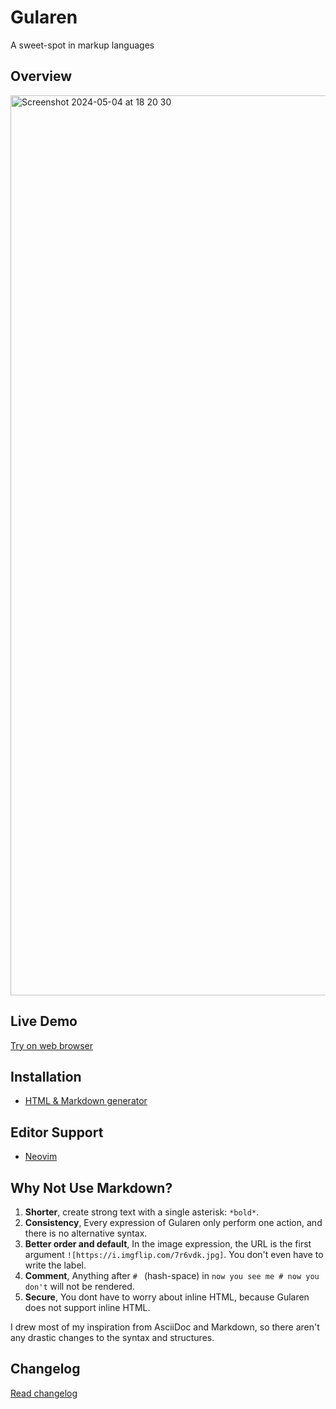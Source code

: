 # Gularen
A sweet-spot in markup languages

## Overview
<img width="1440" alt="Screenshot 2024-05-04 at 18 20 30" src="https://github.com/noorwachid/gularen/assets/42460975/58b102f8-2c7c-45c3-b330-828bdc8d0787">

## Live Demo
[Try on web browser](https://noorwach.id/gularen-web/)

## Installation
- [HTML & Markdown generator](cli/readme.md)

## Editor Support
- [Neovim](https://github.com/noorwachid/nvim-gularen)

## Why Not Use Markdown?
1. **Shorter**, create strong text with a single asterisk: `*bold*`.
2. **Consistency**, Every expression of Gularen only perform one action, and there is no alternative syntax.
3. **Better order and default**, In the image expression, the URL is the first argument `![https://i.imgflip.com/7r6vdk.jpg]`. You don't even have to write the label.
4. **Comment**, Anything after `# ` (hash-space) in `now you see me # now you don't` will not be rendered.
5. **Secure**, You dont have to worry about inline HTML, because Gularen does not support inline HTML.

I drew most of my inspiration from AsciiDoc and Markdown, so there aren't any drastic changes to the syntax and structures.

## Changelog
[Read changelog](changelog.md)
